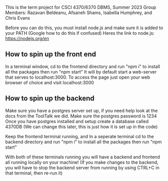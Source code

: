 This is the term project for CSCI 4370/6370 DBMS, Summer 2023
Group Members: Razavan Beldeanu, Afsaneh Shams, Isabella Humphrey, and Chris Evans


Before you can do this, you must install node.js and make sure it is added to your PATH (Google how to do this if confused)
Heres the link to node.js: https://nodejs.org/en


## How to spin up the front end

In a terminal window, cd to the frontend directory and run "npm i" to install all the packages then run "npm start"
It will by default start a web-server that serves to localhost:3000.
To access the page just open your web browser of choice and visit localhost:3000


## How to spin up the backend

Make sure you have a postgres server set up, if you need help look at the docs from the ToolTalk we did. Make sure the postgres password is 1234
Once you have postgres installed and setup create a database called 4370DB (We can change this later, this is just how it is set up in the code)

Keep the frontend terminal running, and In a seperate terminal cd to the backend directory and run "npm i" to install all the packages then run "npm start"


With both of these terminals running you will have a backend and frontend all running locally on your machine! (If you make changes to the backend, you will have to stop the backend server from running by using CTRL+C in that terminal, then re-run it) 



